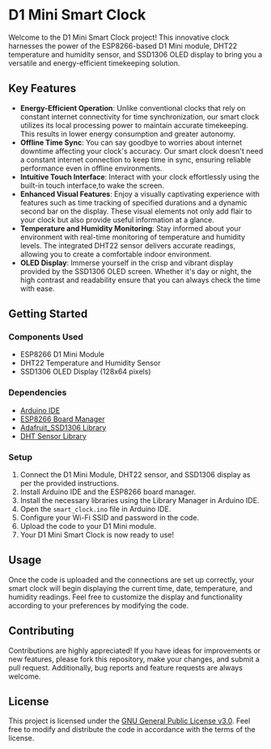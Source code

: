 # D1 Mini Smart Clock

Welcome to the D1 Mini Smart Clock project! This innovative clock harnesses the power of the ESP8266-based D1 Mini module, DHT22 temperature and humidity sensor, and SSD1306 OLED display to bring you a versatile and energy-efficient timekeeping solution.

## Key Features

- **Energy-Efficient Operation**: Unlike conventional clocks that rely on constant internet connectivity for time synchronization, our smart clock utilizes its local processing power to maintain accurate timekeeping. This results in lower energy consumption and greater autonomy.
- **Offline Time Sync**: You can say goodbye to worries about internet downtime affecting your clock's accuracy. Our smart clock doesn't need a constant internet connection to keep time in sync, ensuring reliable performance even in offline environments.
- **Intuitive Touch Interface**: Interact with your clock effortlessly using the built-in touch interface,to wake the screen.
- **Enhanced Visual Features**: Enjoy a visually captivating experience with features such as time tracking of specified durations and a dynamic second bar on the display. These visual elements not only add flair to your clock but also provide useful information at a glance.
- **Temperature and Humidity Monitoring**: Stay informed about your environment with real-time monitoring of temperature and humidity levels. The integrated DHT22 sensor delivers accurate readings, allowing you to create a comfortable indoor environment.
- **OLED Display**: Immerse yourself in the crisp and vibrant display provided by the SSD1306 OLED screen. Whether it's day or night, the high contrast and readability ensure that you can always check the time with ease.

## Getting Started

### Components Used

- ESP8266 D1 Mini Module
- DHT22 Temperature and Humidity Sensor
- SSD1306 OLED Display (128x64 pixels)

### Dependencies

- [Arduino IDE](https://www.arduino.cc/en/software)
- [ESP8266 Board Manager](https://github.com/esp8266/Arduino#installing-with-boards-manager)
- [Adafruit_SSD1306 Library](https://github.com/adafruit/Adafruit_SSD1306)
- [DHT Sensor Library](https://github.com/adafruit/DHT-sensor-library)

### Setup

1. Connect the D1 Mini Module, DHT22 sensor, and SSD1306 display as per the provided instructions.
2. Install Arduino IDE and the ESP8266 board manager.
3. Install the necessary libraries using the Library Manager in Arduino IDE.
4. Open the `smart_clock.ino` file in Arduino IDE.
5. Configure your Wi-Fi SSID and password in the code.
6. Upload the code to your D1 Mini module.
7. Your D1 Mini Smart Clock is now ready to use!

## Usage

Once the code is uploaded and the connections are set up correctly, your smart clock will begin displaying the current time, date, temperature, and humidity readings. Feel free to customize the display and functionality according to your preferences by modifying the code.

## Contributing

Contributions are highly appreciated! If you have ideas for improvements or new features, please fork this repository, make your changes, and submit a pull request. Additionally, bug reports and feature requests are always welcome.

## License

This project is licensed under the [GNU General Public License v3.0](LICENSE). Feel free to modify and distribute the code in accordance with the terms of the license.

